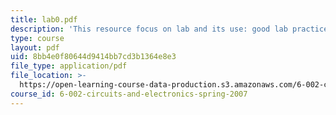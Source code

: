 ```yaml
---
title: lab0.pdf
description: 'This resource focus on lab and its use: good lab practice, and lab safcty'
type: course
layout: pdf
uid: 8bb4e0f80644d9414bb7cd3b1364e8e3
file_type: application/pdf
file_location: >-
  https://open-learning-course-data-production.s3.amazonaws.com/6-002-circuits-and-electronics-spring-2007/8bb4e0f80644d9414bb7cd3b1364e8e3_lab0.pdf
course_id: 6-002-circuits-and-electronics-spring-2007
---
```

